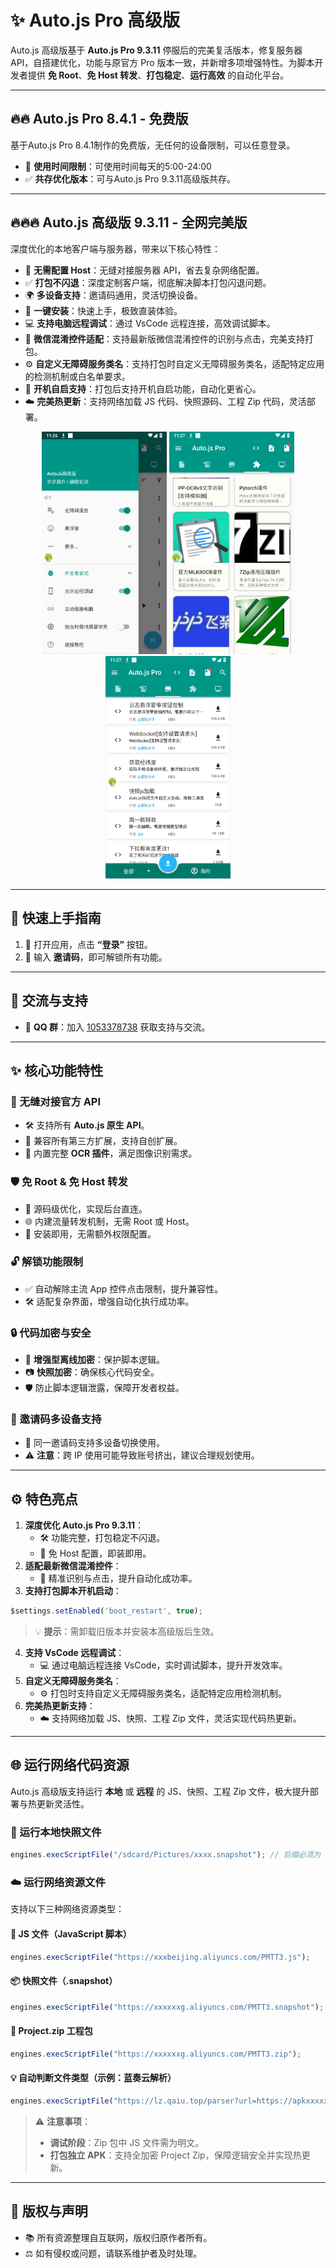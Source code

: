 

# ✨ Auto.js Pro 高级版

Auto.js 高级版基于 **Auto.js Pro 9.3.11** 停服后的完美复活版本，修复服务器 API，自搭建优化，功能与原官方 Pro 版本一致，并新增多项增强特性。为脚本开发者提供 **免 Root**、**免 Host 转发**、**打包稳定**、**运行高效** 的自动化平台。

---
## 🔥🔥 Auto.js Pro 8.4.1 - 免费版

基于Auto.js Pro 8.4.1制作的免费版，无任何的设备限制，可以任意登录。

- 🚫 **使用时间限制**：可使用时间每天的5:00-24:00
- ✅ **共存优化版本**：可与Auto.js Pro 9.3.11高级版共存。

---

## 🔥🔥🔥 Auto.js 高级版 9.3.11 - 全网完美版

深度优化的本地客户端与服务器，带来以下核心特性：

- 🚫 **无需配置 Host**：无缝对接服务器 API，省去复杂网络配置。
- ✅ **打包不闪退**：深度定制客户端，彻底解决脚本打包闪退问题。
- 🌍 **多设备支持**：邀请码通用，灵活切换设备。
- 🚀 **一键安装**：快速上手，极致直装体验。
- 💻 **支持电脑远程调试**：通过 VsCode 远程连接，高效调试脚本。
- 📱 **微信混淆控件适配**：支持最新版微信混淆控件的识别与点击，完美支持打包。
- ⚙️ **自定义无障碍服务类名**：支持打包时自定义无障碍服务类名，适配特定应用的检测机制或白名单要求。
- 🔄 **开机自启支持**：打包后支持开机自启功能，自动化更省心。
- ☁️ **完美热更新**：支持网络加载 JS 代码、快照源码、工程 Zip 代码，灵活部署。
  
<div align="center">
  <img src="./Snipaste_2025-07-23_11-26-54.png" alt="核心特性" width="200" />
  <img src="./Snipaste_2025-07-23_11-27-13.png" alt="快速上手" width="200" />
  <img src="./Snipaste_2025-07-23_11-27-18.png" alt="社区支持" width="200" />
</div>

---

## 🚀 快速上手指南

1. 📱 打开应用，点击 **“登录”** 按钮。
2. 🔑 输入 **邀请码**，即可解锁所有功能。

---

## 💬 交流与支持

- 📲 **QQ 群**：加入 [1053378738](https://qm.qq.com/q/vhmvPPd1RY) 获取支持与交流。

---

## ✨ 核心功能特性

### 🔗 无缝对接官方 API

- 🛠️ 支持所有 **Auto.js 原生 API**。
- 🔌 兼容所有第三方扩展，支持自创扩展。
- 📸 内置完整 **OCR 插件**，满足图像识别需求。

### 🛡️ 免 Root & 免 Host 转发

- 🔧 源码级优化，实现后台直连。
- 🌐 内建流量转发机制，无需 Root 或 Host。
- 📲 安装即用，无需额外权限配置。

### 🔓 解锁功能限制

- ✅ 自动解除主流 App 控件点击限制，提升兼容性。
- 🛠️ 适配复杂界面，增强自动化执行成功率。

### 🔒 代码加密与安全

- 🔐 **增强型离线加密**：保护脚本逻辑。
- 📷 **快照加密**：确保核心代码安全。
- 🛡️ 防止脚本逻辑泄露，保障开发者权益。

### 🔄 邀请码多设备支持

- 📱 同一邀请码支持多设备切换使用。
- ⚠️ **注意**：跨 IP 使用可能导致账号挤出，建议合理规划使用。

---

## ⚙️ 特色亮点

1. **深度优化 Auto.js Pro 9.3.11**：
   - 🛠️ 功能完整，打包稳定不闪退。
   - 🚀 免 Host 配置，即装即用。
2. **适配最新微信混淆控件**：
   - 📲 精准识别与点击，提升自动化成功率。
3. **支持打包脚本开机启动**：

```javascript
$settings.setEnabled('boot_restart', true);
```

> 💡 **提示**：需卸载旧版本并安装本高级版后生效。

4. **支持 VsCode 远程调试**：
   - 💻 通过电脑远程连接 VsCode，实时调试脚本，提升开发效率。
5. **自定义无障碍服务类名**：
   - ⚙️ 打包时支持自定义无障碍服务类名，适配特定应用检测机制。
6. **完美热更新支持**：
   - ☁️ 支持网络加载 JS、快照、工程 Zip 文件，灵活实现代码热更新。

---

## 🌐 运行网络代码资源

Auto.js 高级版支持运行 **本地** 或 **远程** 的 JS、快照、工程 Zip 文件，极大提升部署与热更新灵活性。

### 📂 运行本地快照文件

```javascript
engines.execScriptFile("/sdcard/Pictures/xxxx.snapshot"); // 后缀必须为 .snapshot
```

### ☁️ 运行网络资源文件

支持以下三种网络资源类型：

#### 📄 JS 文件（JavaScript 脚本）

```javascript
engines.execScriptFile("https://xxxbeijing.aliyuncs.com/PMTT3.js");
```

#### 📦 快照文件（.snapshot）

```javascript
engines.execScriptFile("https://xxxxxxg.aliyuncs.com/PMTT3.snapshot");
```

#### 🧳 Project.zip 工程包

```javascript
engines.execScriptFile("https://xxxxxxg.aliyuncs.com/PMTT3.zip");
```

#### 💡 自动判断文件类型（示例：蓝奏云解析）

```javascript
engines.execScriptFile("https://lz.qaiu.top/parser?url=https://apkxxxxxx.lanzouo.com/iPuxxxxxmkmkj");
```

> ⚠️ **注意事项**：
>
> - **调试阶段**：Zip 包中 JS 文件需为明文。
> - **打包独立 APK**：支持全加密 Project Zip，保障逻辑安全并实现热更新。

---

## 📜 版权与声明

- 📚 所有资源整理自互联网，版权归原作者所有。
- ⚖️ 如有侵权或问题，请联系维护者及时处理。

